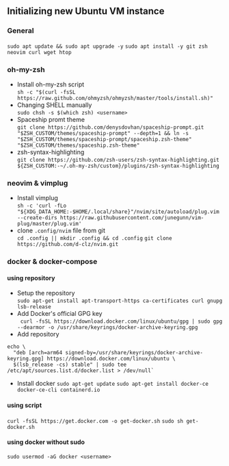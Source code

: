## Initializing new Ubuntu VM instance

### General
`sudo apt update && sudo apt upgrade -y`
`sudo apt install -y git zsh neovim curl wget htop`

### oh-my-zsh
- Install oh-my-zsh script </br>
`sh -c "$(curl -fsSL https://raw.github.com/ohmyzsh/ohmyzsh/master/tools/install.sh)"`
- Changing SHELL manually </br>
`sudo chsh -s $(which zsh) <username>`
- Spaceship promt theme </br>
`git clone https://github.com/denysdovhan/spaceship-prompt.git "$ZSH_CUSTOM/themes/spaceship-prompt" --depth=1 && ln -s "$ZSH_CUSTOM/themes/spaceship-prompt/spaceship.zsh-theme" "$ZSH_CUSTOM/themes/spaceship.zsh-theme"`
- zsh-syntax-highlighting </br>
`git clone https://github.com/zsh-users/zsh-syntax-highlighting.git ${ZSH_CUSTOM:-~/.oh-my-zsh/custom}/plugins/zsh-syntax-highlighting`

### neovim & vimplug
- Install vimplug </br>
`sh -c 'curl -fLo "${XDG_DATA_HOME:-$HOME/.local/share}"/nvim/site/autoload/plug.vim --create-dirs https://raw.githubusercontent.com/junegunn/vim-plug/master/plug.vim'`
- clone `.config/nvim` file from git </br>
`cd .config || mkdir .config && cd .config`
`git clone https://github.com/d-clz/nvim.git`

### docker & docker-compose

#### using repository
- Setup the repository </br>
`sudo apt-get install apt-transport-https ca-certificates curl gnupg lsb-release`
- Add Docker's official GPG key </br>
` curl -fsSL https://download.docker.com/linux/ubuntu/gpg | sudo gpg --dearmor -o /usr/share/keyrings/docker-archive-keyring.gpg`
- Add repository </br>
```
echo \
  "deb [arch=arm64 signed-by=/usr/share/keyrings/docker-archive-keyring.gpg] https://download.docker.com/linux/ubuntu \
  $(lsb_release -cs) stable" | sudo tee /etc/apt/sources.list.d/docker.list > /dev/null`
```
- Install docker
`sudo apt-get update`
`sudo apt-get install docker-ce docker-ce-cli containerd.io`

#### using script
`curl -fsSL https://get.docker.com -o get-docker.sh`
`sudo sh get-docker.sh`

#### using docker without sudo
`sudo usermod -aG docker <username>`
